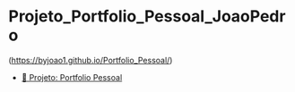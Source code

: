 # Projeto_Portfolio_Pessoal_JoaoPedro

(https://byjoao1.github.io/Portfolio_Pessoal/)
- [📝 Projeto: Portfolio Pessoal](https://byjoao1.github.io/Portfolio_Pessoal/)
